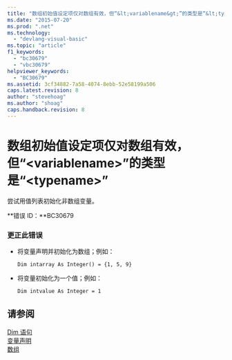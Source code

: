 ```yaml
---
title: "数组初始值设定项仅对数组有效，但“&lt;variablename&gt;”的类型是“&lt;typename&gt;” | Microsoft Docs"
ms.date: "2015-07-20"
ms.prod: ".net"
ms.technology: 
  - "devlang-visual-basic"
ms.topic: "article"
f1_keywords: 
  - "bc30679"
  - "vbc30679"
helpviewer_keywords: 
  - "BC30679"
ms.assetid: 3cf34882-7a58-4074-8ebb-52e58199a506
caps.latest.revision: 8
author: "stevehoag"
ms.author: "shoag"
caps.handback.revision: 8
---
```

# 数组初始值设定项仅对数组有效，但“&lt;variablename&gt;”的类型是“&lt;typename&gt;”
尝试用值列表初始化非数组变量。  
  
 **错误 ID：**BC30679  
  
### 更正此错误  
  
-   将变量声明并初始化为数组；例如：  
  
     `Dim intarray As Integer() = {1, 5, 9}`  
  
-   将变量初始化为一个值；例如：  
  
     `Dim intvalue As Integer = 1`  
  
## 请参阅  
 [Dim 语句](../../visual-basic/language-reference/statements/dim-statement.md)   
 [变量声明](../../visual-basic/programming-guide/language-features/variables/variable-declaration.md)   
 [数组](../../visual-basic/programming-guide/language-features/arrays/index.md)